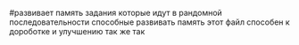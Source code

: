 #развивает память
задания которые идут в рандомной последовательности способные развивать память
этот файл способен к дороботке и улучшению 
так же так
